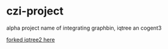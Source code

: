 # czi-project
alpha project name of integrating graphbin, iqtree an cogent3

[forked iqtree2 here](https://github.com/cogent3/iqtree2)
